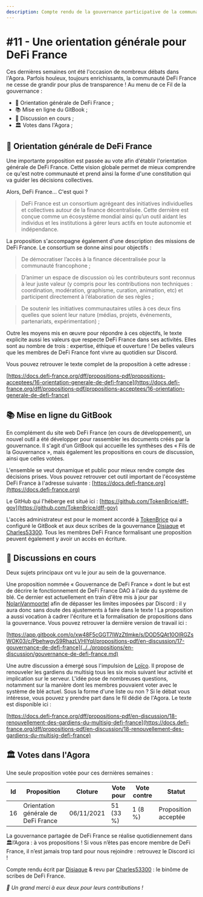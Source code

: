 ```yaml
---
description: Compte rendu de la gouvernance participative de la communauté DeFi France
---
```


# #11 - Une orientation générale pour DeFi France

Ces dernières semaines ont été l'occasion de nombreux débats dans l'Agora. Parfois houleux, toujours enrichissants, la communauté DeFi France ne cesse de grandir pour plus de transparence ! Au menu de ce Fil de la gouvernance :

* 📢 Orientation générale de DeFi France ;
* 📚 Mise en ligne du GitBook ;
* 💬 Discussion en cours ;
* 🏛️ Votes dans l'Agora ;

## 📢 Orientation générale de DeFi France

Une importante proposition est passée au vote afin d'établir l'orientation générale de DeFi France. Cette vision globale permet de mieux comprendre ce qu'est notre communauté et prend ainsi la forme d'une constitution qui va guider les décisions collectives.

Alors, DeFi France... C'est quoi ?

> DeFi France est un consortium agrégeant des initiatives individuelles et collectives autour de la finance décentralisée. Cette dernière est conçue comme un écosystème mondial ainsi qu’un outil aidant les individus et les institutions à gérer leurs actifs en toute autonomie et indépendance.

La proposition s'accompagne également d'une description des missions de DeFi France. Le consortium se donne ainsi pour objectifs :

> De démocratiser l’accès à la finance décentralisée pour la communauté francophone ;

> D’animer un espace de discussion où les contributeurs sont reconnus à leur juste valeur (y compris pour les contributions non techniques : coordination, modération, graphisme, curation, animation, etc) et participent directement à l’élaboration de ses règles ;

> De soutenir les initiatives communautaires utiles à ces deux fins quelles que soient leur nature (médias, projets, événements, partenariats, expérimentation) ;

Outre les moyens mis en œuvre pour répondre à ces objectifs, le texte explicite aussi les valeurs que respecte DeFi France dans ses activités. Elles sont au nombre de trois : expertise, éthique et ouverture ! De belles valeurs que les membres de DeFi France font vivre au quotidien sur Discord.

Vous pouvez retrouver le texte complet de la proposition à cette adresse :

[https://docs.defi-france.org/dff/propositions-pdf/propositions-acceptees/16-orientation-generale-de-defi-france](https://docs.defi-france.org/dff/propositions-pdf/propositions-acceptees/16-orientation-generale-de-defi-france)

## 📚 Mise en ligne du GitBook

En complément du site web DeFi France (en cours de développement), un nouvel outil a été développer pour rassembler les documents créés par la gouvernance. Il s'agit d'un GitBook qui accueille les synthèses des « Fils de la Gouvernance », mais également les propositions en cours de discussion, ainsi que celles votées.

L'ensemble se veut dynamique et public pour mieux rendre compte des décisions prises. Vous pouvez retrouver cet outil important de l'écosystème DeFi France à l'adresse suivante : [https://docs.defi-france.org](https://docs.defi-france.org)

Le GitHub qui l'héberge est situé ici : [https://github.com/TokenBrice/dff-gov](https://github.com/TokenBrice/dff-gov)

L'accès administrateur est pour le moment accordé à [TokenBrice](https://twitter.com/TokenBrice) qui a configuré le GitBook et aux deux scribes de la gouvernance [Disiaque](https://twitter.com/disiaque\_eth) et [Charles53300](https://twitter.com/C53300). Tous les membres DeFi France formalisant une proposition peuvent également y avoir un accès en écriture.

## 💬 Discussions en cours

Deux sujets principaux ont vu le jour au sein de la gouvernance.

Une proposition nommée « Gouvernance de DeFi France » dont le but est de décrire le fonctionnement de DeFi France DAO à l'aide du système de blé. Ce dernier est actuellement en train d'être mis à jour par [NolanVanmoortel](https://twitter.com/NolanVanmoortel) afin de dépasser les limites imposées par Discord : il y aura donc sans doute des ajustements à faire dans le texte ! La proposition a aussi vocation à cadrer l'écriture et la formalisation de propositions dans la gouvernance. Vous pouvez retrouver la dernière version de travail ici :

[https://app.gitbook.com/o/xw48F5cGGT7IWzZtlmke/s/DOD5QAt10OIRGZsWOK03/c/PbehwgyS9RhazLVHIYqI/propositions-pdf/en-discussion/17-gouvernance-de-defi-france](../../propositions/en-discussion/gouvernance-de-defi-france.md)

Une autre discussion a émergé sous l'impulsion de [Loïco](https://twitter.com/loico\_). Il propose de renouveler les gardiens du multisig tous les six mois suivant leur activité et implication sur le serveur. L'idée pose de nombreuses questions, notamment sur la manière dont les membres pouvaient voter avec le système de blé actuel. Sous la forme d'une liste ou non ? Si le débat vous intéresse, vous pouvez y prendre part dans le fil dédié de l'Agora. Le texte est disponible ici :

[https://docs.defi-france.org/dff/propositions-pdf/en-discussion/18-renouvellement-des-gardiens-du-multisig-defi-france](https://docs.defi-france.org/dff/propositions-pdf/en-discussion/18-renouvellement-des-gardiens-du-multisig-defi-france)

## 🏛️ Votes dans l'Agora

Une seule proposition votée pour ces dernières semaines :

| Id | Proposition                         | Cloture    | Vote pour | Vote contre | Statut               |
| -- | ----------------------------------- | ---------- | --------- | ----------- | -------------------- |
| 16 | Orientation générale de DeFi France | 06/11/2021 | 51 (33 %) | 1 (8 %)     | Proposition acceptée |

La gouvernance partagée de DeFi France se réalise quotidiennement dans 🏛️l’Agora : à vos propositions ! Si vous n’êtes pas encore membre de DeFi France, il n’est jamais trop tard pour nous rejoindre : retrouvez le Discord ici !

Compte rendu écrit par [Disiaque](https://twitter.com/disiaque\_eth) & revu par [Charles53300](https://twitter.com/C53300) : le binôme de scribes de DeFi France.

_🙏 Un grand merci à eux deux pour leurs contributions !_
